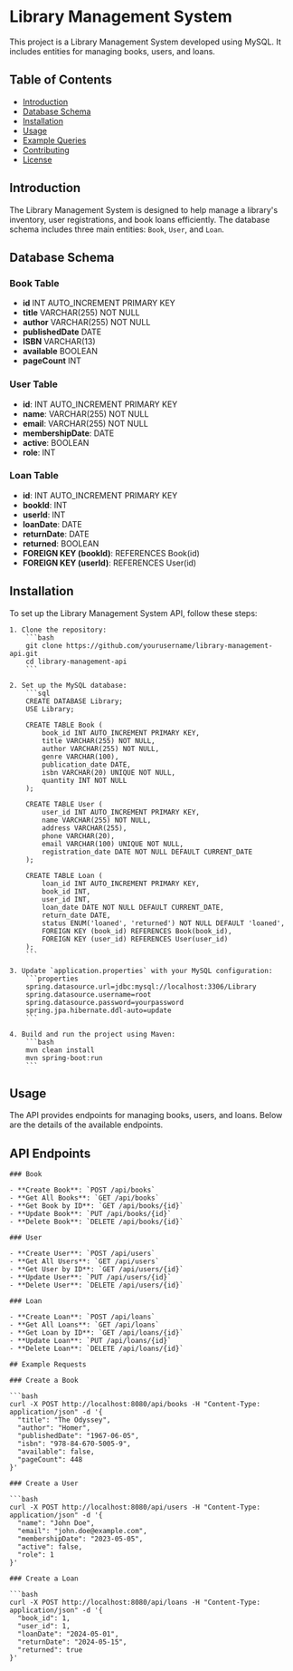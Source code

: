 # Library Management System

This project is a Library Management System developed using MySQL. It includes entities for managing books, users, and loans.

## Table of Contents

- [Introduction](#introduction)
- [Database Schema](#database-schema)
- [Installation](#installation)
- [Usage](#usage)
- [Example Queries](#example-queries)
- [Contributing](#contributing)
- [License](#license)

## Introduction

The Library Management System is designed to help manage a library's inventory, user registrations, and book loans efficiently. The database schema includes three main entities: `Book`, `User`, and `Loan`.

## Database Schema

### Book Table

- **id** INT AUTO_INCREMENT PRIMARY KEY
- **title** VARCHAR(255) NOT NULL
- **author** VARCHAR(255) NOT NULL
- **publishedDate** DATE
- **ISBN** VARCHAR(13)
- **available** BOOLEAN
- **pageCount** INT 

### User Table

- **id**: INT AUTO_INCREMENT PRIMARY KEY
- **name**: VARCHAR(255) NOT NULL
- **email**: VARCHAR(255) NOT NULL
- **membershipDate**: DATE
- **active**: BOOLEAN
- **role**: INT

### Loan Table

- **id**: INT AUTO_INCREMENT PRIMARY KEY
- **bookId**: INT
- **userId**: INT
- **loanDate**: DATE
- **returnDate**: DATE
- **returned**: BOOLEAN
- **FOREIGN KEY (bookId)**: REFERENCES Book(id)
- **FOREIGN KEY (userId)**: REFERENCES User(id)

## Installation

To set up the Library Management System API, follow these steps:

    1. Clone the repository:
        ```bash
        git clone https://github.com/yourusername/library-management-api.git
        cd library-management-api
        ```
    
    2. Set up the MySQL database:
        ```sql
        CREATE DATABASE Library;
        USE Library;
    
        CREATE TABLE Book (
            book_id INT AUTO_INCREMENT PRIMARY KEY,
            title VARCHAR(255) NOT NULL,
            author VARCHAR(255) NOT NULL,
            genre VARCHAR(100),
            publication_date DATE,
            isbn VARCHAR(20) UNIQUE NOT NULL,
            quantity INT NOT NULL
        );
    
        CREATE TABLE User (
            user_id INT AUTO_INCREMENT PRIMARY KEY,
            name VARCHAR(255) NOT NULL,
            address VARCHAR(255),
            phone VARCHAR(20),
            email VARCHAR(100) UNIQUE NOT NULL,
            registration_date DATE NOT NULL DEFAULT CURRENT_DATE
        );
    
        CREATE TABLE Loan (
            loan_id INT AUTO_INCREMENT PRIMARY KEY,
            book_id INT,
            user_id INT,
            loan_date DATE NOT NULL DEFAULT CURRENT_DATE,
            return_date DATE,
            status ENUM('loaned', 'returned') NOT NULL DEFAULT 'loaned',
            FOREIGN KEY (book_id) REFERENCES Book(book_id),
            FOREIGN KEY (user_id) REFERENCES User(user_id)
        );
        ```
    
    3. Update `application.properties` with your MySQL configuration:
        ```properties
        spring.datasource.url=jdbc:mysql://localhost:3306/Library
        spring.datasource.username=root
        spring.datasource.password=yourpassword
        spring.jpa.hibernate.ddl-auto=update
        ```
    
    4. Build and run the project using Maven:
        ```bash
        mvn clean install
        mvn spring-boot:run
        ```

## Usage

The API provides endpoints for managing books, users, and loans. Below are the details of the available endpoints.

## API Endpoints

    ### Book
    
    - **Create Book**: `POST /api/books`
    - **Get All Books**: `GET /api/books`
    - **Get Book by ID**: `GET /api/books/{id}`
    - **Update Book**: `PUT /api/books/{id}`
    - **Delete Book**: `DELETE /api/books/{id}`
    
    ### User
    
    - **Create User**: `POST /api/users`
    - **Get All Users**: `GET /api/users`
    - **Get User by ID**: `GET /api/users/{id}`
    - **Update User**: `PUT /api/users/{id}`
    - **Delete User**: `DELETE /api/users/{id}`
    
    ### Loan
    
    - **Create Loan**: `POST /api/loans`
    - **Get All Loans**: `GET /api/loans`
    - **Get Loan by ID**: `GET /api/loans/{id}`
    - **Update Loan**: `PUT /api/loans/{id}`
    - **Delete Loan**: `DELETE /api/loans/{id}`
    
    ## Example Requests
    
    ### Create a Book
    
    ```bash
    curl -X POST http://localhost:8080/api/books -H "Content-Type: application/json" -d '{
      "title": "The Odyssey",
      "author": "Homer",
      "publishedDate": "1967-06-05",
      "isbn": "978-84-670-5005-9",
      "available": false,
      "pageCount": 448 
    }'

    ### Create a User

    ```bash
    curl -X POST http://localhost:8080/api/users -H "Content-Type: application/json" -d '{
      "name": "John Doe",
      "email": "john.doe@example.com",
      "membershipDate": "2023-05-05",
      "active": false,
      "role": 1    
    }'

    ### Create a Loan

    ```bash
    curl -X POST http://localhost:8080/api/loans -H "Content-Type: application/json" -d '{
      "book_id": 1,
      "user_id": 1,
      "loanDate": "2024-05-01",
      "returnDate": "2024-05-15",
      "returned": true
    }'


